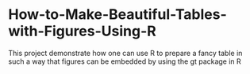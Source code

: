 # How-to-Make-Beautiful-Tables-with-Figures-Using-R
This project demonstrate how one can use R to prepare a fancy table in such a way that figures can be embedded by using the gt package in R
